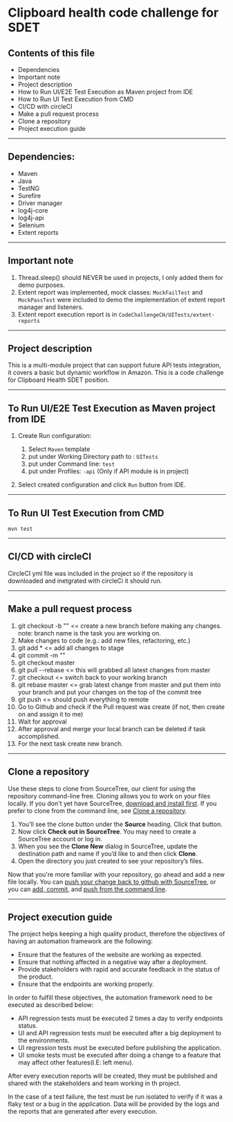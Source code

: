 # Clipboard health code challenge for SDET

Contents of this file
---------------------

* Dependencies
* Important note
* Project description
* How to Run UI/E2E Test Execution as Maven project from IDE
* How to Run UI Test Execution from CMD
* CI/CD with circleCI
* Make a pull request process
* Clone a repository
* Project execution guide

---

## Dependencies:
 - Maven
 - Java
 - TestNG
 - Surefire
 - Driver manager
 - log4j-core
 - log4j-api
 - Selenium
 - Extent reports

---

## Important note
1. Thread.sleep() should NEVER be used in projects, I only added them for demo purposes.
2. Extent report was implemented, mock classes: `MockFailTest` and `MockPassTest` were included to demo the implementation of extent report manager and listeners.
3. Extent report execution report is in `CodeChallengeCH/UITests/extent-reports`




---

## Project description

This is a multi-module project that can support future API tests integration,
it covers a basic but dynamic workflow in Amazon. This is a code challenge for Clipboard Health SDET position.

---

## To Run UI/E2E Test Execution as Maven project from IDE
1. Create Run configuration:
   1. Select `Maven` template
   2. put under Working Directory path to : `UITests`
   3. put under Command line:  `test`
   4. put under Profiles: `-api` (Only if API module is in project)
   
2. Select created configuration and click `Run` button from IDE.

---

## To Run UI Test Execution from CMD
`mvn test`

---

## CI/CD with circleCI
CircleCI yml file was included in the project so if the repository is downloaded and inetgrated with circleCi it should run.

---



## Make a pull request process

1. git checkout -b "<taskName>"   <= create a new branch before making any changes. note: branch name is the task you are working on.
2. Make changes to code (e.g.: add new files, refactoring, etc.)
3. git add *                      <= add all changes to stage
4. git commit -m "<description of the done work>"
5. git checkout master
6. git pull --rebase              <= this will grabbed all latest changes from master
7. git checkout <taskName>        <= switch back to your working branch
8. git rebase master              <= grab latest change from master and put them into your branch and put your changes on the top of the commit tree
9. git push                       <= should push everything to remote
10. Go to Github and check if the Pull request was create (if not, then create on and assign it to me)
11. Wait for approval
12. After approval and merge your local branch can be deleted if task accomplished.
13. For the next task create new branch.

---

## Clone a repository

Use these steps to clone from SourceTree, our client for using the repository command-line free. Cloning allows you to work on your files locally. If you don't yet have SourceTree, [download and install first](https://www.sourcetreeapp.com/). If you prefer to clone from the command line, see [Clone a repository](https://docs.github.com/en/repositories/creating-and-managing-repositories/cloning-a-repository).

1. You’ll see the clone button under the **Source** heading. Click that button.
2. Now click **Check out in SourceTree**. You may need to create a SourceTree account or log in.
3. When you see the **Clone New** dialog in SourceTree, update the destination path and name if you’d like to and then click **Clone**.
4. Open the directory you just created to see your repository’s files.

Now that you're more familiar with your repository, go ahead and add a new file locally. You can [push your change back to github with SourceTree](https://docs.github.com/en/get-started/importing-your-projects-to-github/importing-source-code-to-github/adding-locally-hosted-code-to-github), or you can [add, commit,](https://docs.github.com/en/get-started/importing-your-projects-to-github/importing-source-code-to-github/adding-locally-hosted-code-to-github) and [push from the command line](https://docs.github.com/en/get-started/importing-your-projects-to-github/importing-source-code-to-github/adding-locally-hosted-code-to-github).

---

Project execution guide
-------------
The project helps keeping a high quality product, therefore the objectives of having an automation framework are the following:

* Ensure that the features of the website are working as expected.
* Ensure that nothing affected in a negative way after a deployment.
* Provide stakeholders with rapid and accurate feedback in the status of the product.
* Ensure that the endpoints are working properly.

In order to fulfill these objectives, the automation framework need to be executed as described below:
* API regression tests must be executed 2 times a day to verify endpoints status.
* UI and API regression tests must be executed after a big deployment to the environments.
* UI regression tests must be executed before publishing the application.
* UI smoke tests must be executed after doing a change to a feature that may affect other features(I.E: left menu).

After every execution reports will be created, they must be published and shared with the stakeholders and team working
in th project.

In the case of a test failure, the test must be run isolated to verify if it was a flaky test or a bug
in the application. Data will be provided by the logs and the reports that are generated after every execution.
